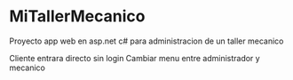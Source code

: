 # MiTallerMecanico
Proyecto app web en asp.net c# para administracion de un taller mecanico

Cliente entrara directo sin login
Cambiar menu entre administrador y mecanico
